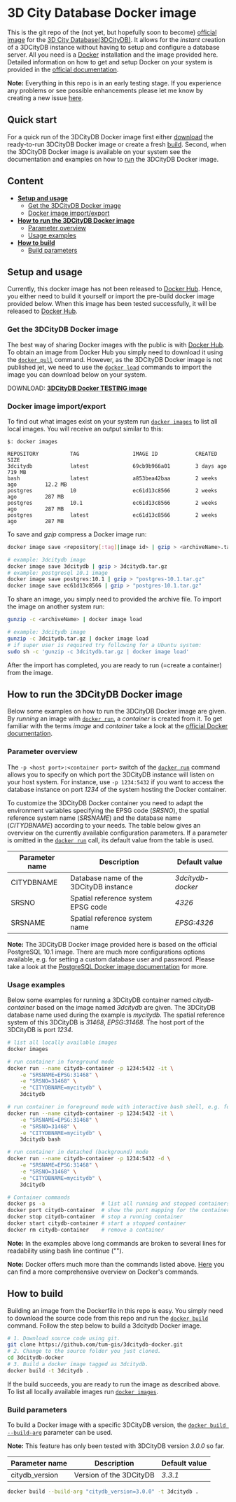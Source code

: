 # 3D City Database Docker image
This is the git repo of the (not yet, but hopefully soon to become) [official image](https://docs.docker.com/docker-hub/official_repos/) for the [3D City Database(3DCityDB)](https://github.com/3dcitydb/3dcitydb).
It allows for the *instant* creation of a 3DCityDB instance without having to setup and configure a database server.
All you need is a [Docker](https://www.docker.com/what-docker) installation and the image provided here.
Detailed information on how to get and setup Docker on your system is provided in the [official documentation](https://docs.docker.com/engine/installation/).

**Note:** Everything in this repo is in an early testing stage. 
If you experience any problems or see possible enhancements please let me know by creating a new issue [here](https://github.com/tum-gis/3dcitydb-docker/issues).

## Quick start
For a quick run of the 3DCityDB Docker image first either [download](#get-docker-image) the ready-to-run 3DCityDB Docker image or create a fresh [build](#how-to-build).
Second, when the 3DCityDB Docker image is available on your system see the documentation and examples on how to [run](#how-to-run-the-3dcitydb-docker-image) the 3DCityDB Docker image.
 
## Content
* **[Setup and usage](#setup-and-usage)**
  * [Get the 3DCityDB Docker image](#get-docker-image)
  * [Docker image import/export](#docker-import-export) 
* **[How to run the 3DCityDB Docker image](#how-to-run-the-3dcitydb-docker-image)**
  * [Parameter overview](#parameter-overview)
  * [Usage examples](#usage-examples)
* **[How to build](#how-to-build)**
  * [Build parameters](#build-parameters)
  
<a name="setup-and-usage"></a>
## Setup and usage
Currently, this docker image has not been released to [Docker Hub](https://hub.docker.com/).
Hence, you either need to build it yourself or import the pre-build docker image provided below.
When this image has been tested successfully, it will be released to [Docker Hub](https://hub.docker.com/).

<a name="get-docker-image"></a>
### Get the 3DCityDB Docker image
The best way of sharing Docker images with the public is with [Docker Hub](https://hub.docker.com/). 
To obtain an image from Docker Hub you simply need to download it using the [`docker pull`](https://docs.docker.com/engine/reference/commandline/pull/#usage) command.
However, as the 3DCityDB Docker image is not published jet, we need to use the 
[`docker load`](https://docs.docker.com/engine/reference/commandline/load/) commands to import the image you can download below on your system.

DOWNLOAD: [**3DCityDB Docker TESTING image**](https://www.3dcitydb.org/3dcitydb/fileadmin/public/3dcitydb-docker/3dcitydb.tar.gz)

<a name="docker-import-export"></a>
### Docker image import/export
To find out what images exist on your system run [`docker images`](https://docs.docker.com/engine/reference/commandline/images/) to list all local images. You will receive an output similar to this:
```
$: docker images

REPOSITORY          TAG                 IMAGE ID            CREATED             SIZE
3dcitydb            latest              69cb9b966a01        3 days ago          719 MB
bash                latest              a853bea42baa        2 weeks ago         12.2 MB
postgres            10                  ec61d13c8566        2 weeks ago         287 MB
postgres            10.1                ec61d13c8566        2 weeks ago         287 MB
postgres            latest              ec61d13c8566        2 weeks ago         287 MB
```

To save and *gzip* compress a Docker image run:
```bash
docker image save <repository[:tag]|image id> | gzip > <archiveName>.tar.gz

# example: 3dcitydb image
docker image save 3dcitydb | gzip > 3dcitydb.tar.gz
# example: postgresql 10.1 image
docker image save postgres:10.1 | gzip > "postgres-10.1.tar.gz"
docker image save ec61d13c8566 | gzip > "postgres-10.1.tar.gz"
```
To share an image, you simply need to provided the archive file.
To import the image on another system run:
```bash
gunzip -c <archiveName> | docker image load

# example: 3dcitydb image
gunzip -c 3dcitydb.tar.gz | docker image load
# if super user is required try following for a Ubuntu system:
sudo sh -c 'gunzip -c 3dcitydb.tar.gz | docker image load'
```

After the import has completed, you are ready to run (=create a container) from the image.

<a name="how-to-run-the-3dcitydb-docker-image"></a>
## How to run the 3DCityDB Docker image
Below some examples on how to run the 3DCityDB Docker image are given. 
By *running* an image with [`docker run`](https://docs.docker.com/engine/reference/commandline/run/), a *container* is created from it. 
To get familiar with the terms *image* and *container* take a look at the [official Docker documentation](https://docs.docker.com/engine/userguide/storagedriver/imagesandcontainers/).

<a name="parameter-overview"></a>
### Parameter overview
The `-p <host port>:<container port>` switch of the [`docker run`](https://docs.docker.com/engine/reference/commandline/run/)
command allows you to specify on which port the 3DCityDB instance will listen on your host system.
For instance, use `-p 1234:5432` if you want to access the database instance on port *1234* of the system hosting the Docker container.

To customize the 3DCityDB Docker container you need to adapt the environment variables specifying the EPSG code (*SRSNO*), 
the spatial reference system name (*SRSNAME*) and the database name (*CITYDBNAME*) according to your needs.
The table below gives an overview on the currently available configuration parameters. 
If a parameter is omitted in the [`docker run`](https://docs.docker.com/engine/reference/commandline/run/) call, its default value from the table is used.

| Parameter name | Description                            | Default value     |
|----------------|----------------------------------------|-------------------|
| CITYDBNAME     | Database name of the 3DCityDB instance | *3dcitydb-docker* |
| SRSNO          | Spatial reference system EPSG code     | *4326*            |
| SRSNAME        | Spatial reference system name          | *EPSG:4326*       |

**Note:**
The 3DCityDB Docker image provided here is based on the official PostgreSQL 10.1 image. 
There are much more configurations options available, e.g. for setting a custom database user and password. 
Please take a look at the [PostgreSQL Docker image documentation](https://hub.docker.com/_/postgres/) for more.

<a name="usage-examples"></a>
### Usage examples
Below some examples for running a 3DCityDB container named *citydb-container* based on the image named *3dcitydb*  are given.
The 3DCityDB database name used during the example is *mycitydb*. 
The spatial reference system of this 3DCityDB is *31468*, *EPSG:31468*.
The host port of the 3DCityDB is port *1234*.

```bash
# list all locally available images
docker images

# run container in foreground mode
docker run --name citydb-container -p 1234:5432 -it \
    -e "SRSNAME=EPSG:31468" \
    -e "SRSNO=31468" \
    -e "CITYDBNAME=mycitydb" \
    3dcitydb

# run container in foreground mode with interactive bash shell, e.g. for making changes to the container
docker run --name citydb-container -p 1234:5432 -it \
    -e "SRSNAME=EPSG:31468" \
    -e "SRSNO=31468" \
    -e "CITYDBNAME=mycitydb" \
    3dcitydb bash

# run container in detached (background) mode
docker run --name citydb-container -p 1234:5432 -d \
    -e "SRSNAME=EPSG:31468" \
    -e "SRSNO=31468" \
    -e "CITYDBNAME=mycitydb" \
    3dcitydb

# Container commands
docker ps -a                  # list all running and stopped containers
docker port citydb-container  # show the port mapping for the container named citydb-container
docker stop citydb-container  # stop a running container
docker start citydb-container # start a stopped container
docker rm citydb-container    # remove a container
```
**Note:** In the examples above long commands are broken to several lines for readability using bash line continue ("\").
<a name="how-to-build"></a>

**Note:**  Docker offers much more than the commands listed above. 
[Here](https://github.com/wsargent/docker-cheat-sheet) you can find a more comprehensive overview on Docker's commands.
## How to build
Building an image from the Dockerfile in this repo is easy. 
You simply need to download the source code from this repo and run the 
[`docker build`](https://docs.docker.com/engine/reference/commandline/build/) command. 
Follow the step below to build a 3dcitydb Docker image.

```bash
# 1. Download source code using git. 
git clone https://github.com/tum-gis/3dcitydb-docker.git
# 2. Change to the source folder you just cloned.
cd 3dcitydb-docker
# 3. Build a docker image tagged as 3dcitydb.
docker build -t 3dcitydb .
```

If the build succeeds, you are ready to run the image as described above.
To list all locally available images run [`docker images`](https://docs.docker.com/engine/reference/commandline/images/). 

<a name="build-parameters"></a>
### Build parameters
To build a Docker image with a specific 3DCityDB version, the [`docker build --build-arg`](https://docs.docker.com/engine/reference/commandline/build/) parameter can be used.

**Note:** This feature has only been tested with 3DCityDB version *3.0.0* so far.

| Parameter name | Description                            | Default value     |
|----------------|----------------------------------------|-------------------|
| citydb_version | Version of the 3DCityDB                | *3.3.1*           |

```bash
docker build --build-arg "citydb_version=3.0.0" -t 3dcitydb .
```
